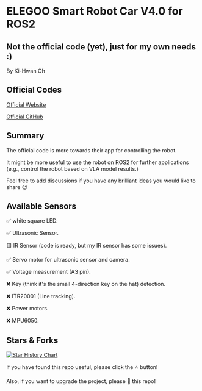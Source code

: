 # ELEGOO Smart Robot Car V4.0 for ROS2

## Not the official code (yet), just for my own needs :)

By Ki-Hwan Oh

## Official Codes
[Official Website](https://www.elegoo.com/blogs/arduino-projects/elegoo-smart-robot-car-kit-v4-0-tutorial?srsltid=AfmBOorYwe8JgJe90HhXPzKqtYqGKDxzCjyLMzpd4t6CisLi9G8mrOoW)

[Official GitHub](https://github.com/elegooofficial/ELEGOO-Smart-Robot-Car-Kit-V4.0)

## Summary
The official code is more towards their app for controlling the robot.

It might be more useful to use the robot on ROS2 for further applications (e.g., control the robot based on VLA model results.)

Feel free to add discussions if you have any brilliant ideas you would like to share 😉

## Available Sensors
✅ white square LED.

✅ Ultrasonic Sensor.

🟨 IR Sensor (code is ready, but my IR sensor has some issues).

✅ Servo motor for ultrasonic sensor and camera.

✅ Voltage measurement (A3 pin).

❌ Key (think it's the small 4-direction key on the hat) detection.

❌ ITR20001 (Line tracking).

❌ Power motors.

❌ MPU6050.

## Stars & Forks

[![Star History Chart](https://api.star-history.com/svg?repos=koh43/ros2_smart_car_cpp&type=Date)](https://star-history.com/#koh43/ros2_smart_car_cpp&Date)

If you have found this repo useful, please click the ⭐ button!

Also, if you want to upgrade the project, please 🍴 this repo! 
